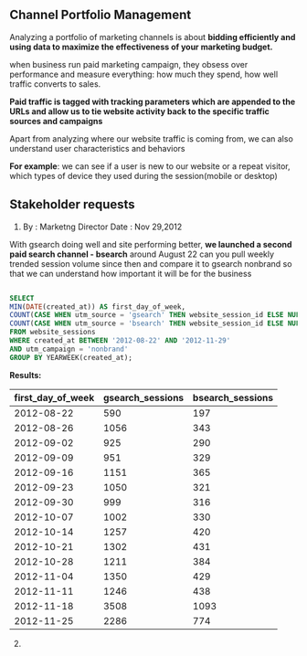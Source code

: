 ## Channel Portfolio Management

Analyzing a portfolio of marketing channels is about **bidding efficiently and using data to maximize the effectiveness of your marketing budget.**

when business run paid marketing campaign, they obsess over performance and measure everything: how much they spend, how well traffic converts to sales.

**Paid traffic is tagged with tracking parameters which are appended to the URLs and allow us to tie website activity back to the specific traffic sources and campaigns**

Apart from analyzing where our website traffic is coming from, we can also understand user characteristics and behaviors

<b>For example</b>: we can see if a user is new to our website or a repeat visitor,
which types of device they used during the session(mobile or desktop)


## Stakeholder requests

1. By : Marketng Director
   Date : Nov 29,2012

With gsearch doing well and site performing better, **we launched a second paid search channel - bsearch** around August 22 can you pull weekly trended session volume since then and compare it to gsearch nonbrand so that we can understand how important it will be for the business


   ```sql
   
   SELECT 
MIN(DATE(created_at)) AS first_day_of_week,
COUNT(CASE WHEN utm_source = 'gsearch' THEN website_session_id ELSE NULL END) AS gsearch_sessions,
COUNT(CASE WHEN utm_source = 'bsearch' THEN website_session_id ELSE NULL END) AS bsearch_sessions
FROM website_sessions
WHERE created_at BETWEEN '2012-08-22' AND '2012-11-29'
AND utm_campaign = 'nonbrand'
GROUP BY YEARWEEK(created_at);

   ```


**Results:**

| first_day_of_week | gsearch_sessions | bsearch_sessions |
|-------------------|------------------|------------------|
| 2012-08-22        | 590              | 197              |
| 2012-08-26        | 1056             | 343              |
| 2012-09-02        | 925              | 290              |
| 2012-09-09        | 951              | 329              |
| 2012-09-16        | 1151             | 365              |
| 2012-09-23        | 1050             | 321              |
| 2012-09-30        | 999              | 316              |
| 2012-10-07        | 1002             | 330              |
| 2012-10-14        | 1257             | 420              |
| 2012-10-21        | 1302             | 431              |
| 2012-10-28        | 1211             | 384              |
| 2012-11-04        | 1350             | 429              |
| 2012-11-11        | 1246             | 438              |
| 2012-11-18        | 3508             | 1093             |
| 2012-11-25        | 2286             | 774              |


2. 


